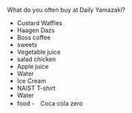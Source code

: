 What do you often buy at Daily Yamazaki?
- Custard Waffles
- Haagen Dazs
- Boss coffee
- sweets
- Vegetable juice
- salad chicken
- Apple juice
- Water
- Ice Cream
- NAIST T-shirt
- Water
- food
-　Coca cola zero